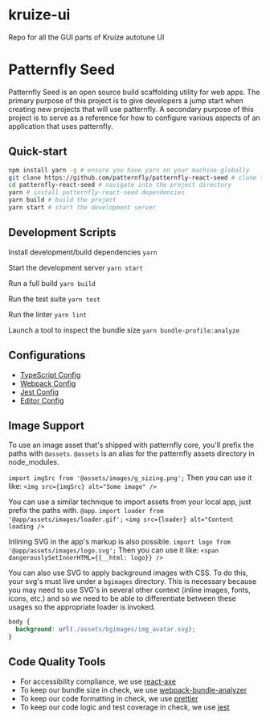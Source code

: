 # kruize-ui
Repo for all the GUI parts of Kruize autotune UI
# Patternfly Seed

Patternfly Seed is an open source build scaffolding utility for web apps. The primary purpose of this project is to give developers a jump start when creating new projects that will use patternfly. A secondary purpose of this project is to serve as a reference for how to configure various aspects of an application that uses patternfly.

## Quick-start
```bash
npm install yarn -g # ensure you have yarn on your machine globally
git clone https://github.com/patternfly/patternfly-react-seed # clone the project
cd patternfly-react-seed # navigate into the project directory
yarn # install patternfly-react-seed dependencies
yarn build # build the project
yarn start # start the development server
```
## Development Scripts

Install development/build dependencies
`yarn`

Start the development server
`yarn start`

Run a full build
`yarn build`

Run the test suite
`yarn test`

Run the linter
`yarn lint`

Launch a tool to inspect the bundle size
`yarn bundle-profile:analyze`

## Configurations
* [TypeScript Config](./tsconfig.json)
* [Webpack Config](./webpack.common.js)
* [Jest Config](./jest.config.js)
* [Editor Config](./.editorconfig)

## Image Support

To use an image asset that's shipped with patternfly core, you'll prefix the paths with `@assets`. `@assets` is an alias for the patternfly assets directory in node_modules.

`import imgSrc from '@assets/images/g_sizing.png';`
Then you can use it like:
`<img src={imgSrc} alt="Some image" />`

You can use a similar technique to import assets from your local app, just prefix the paths with. `@app`.
`import loader from '@app/assets/images/loader.gif';`
`<img src={loader} alt="Content loading />`

Inlining SVG in the app's markup is also possible.
`import logo from '@app/assets/images/logo.svg';`
Then you can use it like:
`<span dangerouslySetInnerHTML={{__html: logo}} />`

You can also use SVG to apply background images with CSS. To do this, your svg's must live under a `bgimages` directory. This is necessary because you may need to use SVG's in several other context (inline images, fonts, icons, etc.) and so we need to be able to differentiate between these usages so the appropriate loader is invoked.
```css
body {
  background: url(./assets/bgimages/img_avatar.svg);
}
```

## Code Quality Tools
* For accessibility compliance, we use [react-axe](https://github.com/dequelabs/react-axe)
* To keep our bundle size in check, we use [webpack-bundle-analyzer](https://github.com/webpack-contrib/webpack-bundle-analyzer)
* To keep our code formatting in check, we use [prettier](https://github.com/prettier/prettier)
* To keep our code logic and test coverage in check, we use [jest](https://github.com/facebook/jest)
